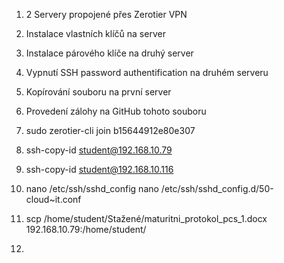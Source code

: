 1. 2 Servery propojené přes Zerotier VPN
2. Instalace vlastních klíčů na server
3. Instalace párového klíče na druhý server
4. Vypnutí SSH password authentification na druhém serveru
5. Kopírování souboru na první server
6. Provedení zálohy na GitHub tohoto souboru

1. sudo zerotier-cli join b15644912e80e307
2. ssh-copy-id student@192.168.10.79
3. ssh-copy-id student@192.168.10.116
4. nano /etc/ssh/sshd_config
   nano /etc/ssh/sshd_config.d/50-cloud~it.conf
5. scp /home/student/Stažené/maturitni_protokol_pcs_1.docx 192.168.10.79:/home/student/
6. 